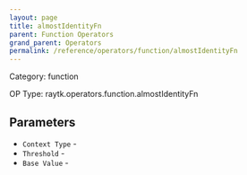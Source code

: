 ```yaml
---
layout: page
title: almostIdentityFn
parent: Function Operators
grand_parent: Operators
permalink: /reference/operators/function/almostIdentityFn
---
```


Category: function

OP Type: raytk.operators.function.almostIdentityFn

## Parameters

* `Context Type` - 
* `Threshold` - 
* `Base Value` -

